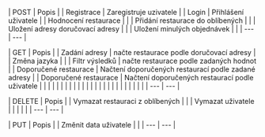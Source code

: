| POST | Popis |
| Registrace | Zaregistruje uzivatele  |
| Login | Přihlášení uživatele  |
| Hodnocení restaurace |   |
| Přidání restaurace do oblíbených |   |
| Uložení adresy doručovací adresy |   |
|   Uložení minulých objednávek    |                      |
|   ---    |           ---           |


|   GET    |     Popis       |
|  Zadání adresy |      načte restaurace podle doručovací adresy     |
|  Změna jazyka    |                      |
|   Filtr výsledků    |        načte restaurace podle zadaných hodnot         |
| Doporučené restaurace | Načtení doporučených restaurací podle zadané adresy |
| Doporučené restaurace | Načtení doporučených restaurací podle uživatele |
|       |                      |
|       |                      |
|       |                      |
|       |                      |
|       |                      |
|       |                      |
|       |                      |
|       |                      |
|    ---   |               ---       |


|   DELETE     |         Popis             |
|   Vymazat restauraci z oblíbených    |                      |
|   Vymazat uživatele    |                      |
|       |                      |
|   ---    |           ---           |



|   PUT    |          Popis            |
|   Změnit data uživatele    |                      |
|   ---    |           ---           |